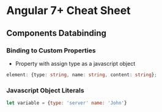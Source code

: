 # Angular 7+ Cheat Sheet

## Components Databinding
### Binding to Custom Properties
- Property with assign type as a javascript object
```typescript
element: {type: string, name: string, content: string};
```
### Javascript Object Literals

```javascript
let variable = {type: 'server' name: 'John'}
```





